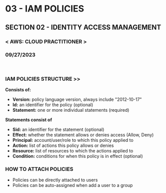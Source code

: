 # 03 - IAM POLICIES

## SECTION 02 - IDENTITY ACCESS MANAGEMENT <br>

### < AWS: CLOUD PRACTITIONER > <br>

### 09/27/2023 <br>

<br>

### IAM POLICIES STRUCTURE >>

**Consists of:**

- **Version:** policy language version, always include "2012-10-17"
- **Id:** an identifier for the policy (optional)
- **Statement:** one or more individual statements (required)

**Statements consist of**

- **Sid:** an identifier for the statement (optional)
- **Effect:** whether the statement allows or denies access (Allow, Deny)
- **Principal:** account/user/role to which this policy applied to
- **Action:** list of actions this policy allows or denies
- **Resource:** list of resources to which the actions applied to
- **Condition:** conditions for when this policy is in effect (optional)
  <br>

### HOW TO ATTACH POLICIES

- Policies can be directly attached to users
- Policies can be auto-assigned when add a user to a group
